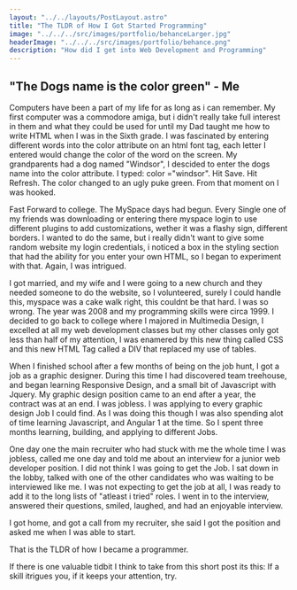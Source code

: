 ```yaml
---
layout: "../../layouts/PostLayout.astro"
title: "The TLDR of How I Got Started Programming"
image: "../../../src/images/portfolio/behanceLarger.jpg"
headerImage: "../../../src/images/portfolio/behance.png"
description: "How did I get into Web Development and Programming"
---
```


## "The Dogs name is the color green" - Me

Computers have been a part of my life for as long as i can remember. My first computer was a commodore amiga, but i didn't really take full interest in them and what they could be used for until my Dad taught me how to write HTML when I was in the Sixth grade. I was fascinated by entering different words into the color attribute on an html font tag, each letter I entered would change the color of the word on the screen. My grandparents had a dog named "Windsor", I descided to enter the dogs name into the color attribute. I typed: color ="windsor". Hit Save. Hit Refresh. The color changed to an ugly puke green. From that moment on I was hooked.

Fast Forward to college. The MySpace days had begun. Every Single one of my friends was downloading or entering there myspace login to use different plugins to add customizations, wether it was a flashy sign, different borders. I wanted to do the same, but i really didn't want to give some random website my login credentials, i noticed a box in the styling section that had the ability for you enter your own HTML, so I began to experiment with that. Again, I was intrigued. 

I got married, and my wife and I were going to a new church and they needed someone to do the website, so I volunteered, surely I could handle this, myspace was a cake walk right, this couldnt be that hard. I was so wrong. The year was 2008 and my programming skills were circa 1999. I decided to go back to college where I majored in Multimedia Design, I excelled at all my web development classes but my other classes only got less than half of my attention, I was enamered by this new thing called CSS and this new HTML Tag called a DIV that replaced my use of tables. 

When I finished school after a few months of being on the job hunt, I got a job as a graphic designer. During this time I had discovered team treehouse, and began learning Responsive Design, and a small bit of Javascript with Jquery. My graphic design position came to an end after a year, the contract was at an end. I was jobless. I was applying to every graphic design Job I could find. As I was doing this though I was also spending alot of  time learning Javascript, and Angular 1 at the time. So I spent three months learning, building, and applying to different Jobs. 

One day one the main recruiter who had stuck with me the whole time I was jobless, called me one day and told me about an interview for a junior web developer position. I did not think I was going to get the Job. I sat down in the lobby, talked with one of the other candidates who was waiting to be interviewed like me. I was not expecting to get the job at all, I was ready to add it to the long lists of "atleast i tried" roles. I went in to the interview, answered their questions, smiled, laughed, and had an enjoyable interview. 

I got home, and got a call from my recruiter, she said I got the position and asked me when I was able to start.

That is the TLDR of how I became a programmer. 

If there is one valuable tidbit I think to take from this short post its this: If a skill itrigues you, if it keeps your attention, try. 